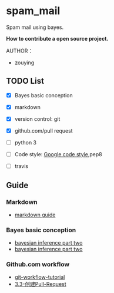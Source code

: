 # spam_mail
Spam mail using bayes.

**How to contribute a open source project.**


AUTHOR：
- zouying

## TODO List ##
- [x] Bayes basic conception
- [x] markdown
- [x] version control: git
- [x] github.com/pull request
- [ ] python 3
- [ ] Code style: [Google code style](http://python-guide-pt-br.readthedocs.io/en/latest/writing/style/#code-style),pep8
- [ ] travis


## Guide ##

### Markdown ###
- [markdown guide](https://github.com/Melo618/Simple-Markdown-Guide)

### Bayes basic conception ###
- [bayesian inference part two](http://www.ruanyifeng.com/blog/2011/08/bayesian_inference_part_one.html)
- [bayesian inference part two](http://www.ruanyifeng.com/blog/2011/08/bayesian_inference_part_two.html)

### Github.com workflow ###
- [git-workflow-tutorial](https://github.com/xirong/my-git/blob/master/git-workflow-tutorial.md)
- [3.3-创建Pull-Request](https://github.com/geeeeeeeeek/git-recipes/wiki/3.3-%E5%88%9B%E5%BB%BAPull-Request)